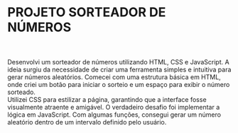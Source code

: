 <h1> PROJETO SORTEADOR DE NÚMEROS</h1>
<br>
<br>
 Desenvolvi um sorteador de números utilizando HTML, CSS e JavaScript. 
 A ideia surgiu da necessidade de criar uma ferramenta simples e intuitiva para gerar números aleatórios.
 Comecei com uma estrutura básica em HTML, onde criei um botão para iniciar o sorteio e um espaço para exibir o número sorteado.
 <br>
 Utilizei CSS para estilizar a página, garantindo que a interface fosse visualmente atraente e amigável.
 O verdadeiro desafio foi implementar a lógica em JavaScript. 
 Com algumas funções, consegui gerar um número aleatório dentro de um intervalo definido pelo usuário.
